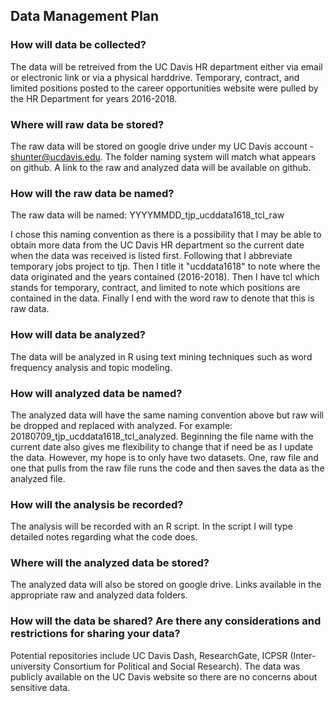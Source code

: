 ## Data Management Plan
   
### How will data be collected?
The data will be retreived from the UC Davis HR department either via email or electronic link or via a physical harddrive. Temporary, contract, and limited positions posted to the career opportunities website were pulled by the HR Department for years 2016-2018.
    
### Where will raw data be stored?
The raw data will be stored on google drive under my UC Davis account - shunter@ucdavis.edu. The folder naming system will match what appears on github. A link to the raw and analyzed data will be available on github.
    
### How will the raw data be named?
The raw data will be named: YYYYMMDD_tjp_ucddata1618_tcl_raw
    
I chose this naming convention as there is a possibility that I may be able to obtain more data from the UC Davis HR department so the current date when the data was received is listed first. Following that I abbreviate temporary jobs project to tjp. Then I title it "ucddata1618" to note where the data originated and the years contained (2016-2018). Then I have tcl which stands for temporary, contract, and limited to note which positions are contained in the data. Finally I end with the word raw to denote that this is raw data.
    
### How will data be analyzed?
The data will be analyzed in R using text mining techniques such as word frequency analysis and topic modeling.
    
### How will analyzed data be named?
The analyzed data will have the same naming convention above but raw will be dropped and replaced with analyzed. For example: 20180709_tjp_ucddata1618_tcl_analyzed. Beginning the file name with the current date also gives me flexibility to change that if need be as I update the data. However, my hope is to only have two datasets. One, raw file and one that pulls from the raw file runs the code and then saves the data as the analyzed file.
    
### How will the analysis be recorded?
The analysis will be recorded with an R script. In the script I will type detailed notes regarding what the code does.
    
### Where will the analyzed data be stored?
The analyzed data will also be stored on google drive. Links available in the appropriate raw and analyzed data folders.
    
### How will the data be shared? Are there any considerations and restrictions for sharing your data?
Potential repositories include UC Davis Dash, ResearchGate, ICPSR (Inter-university Consortium for Political and Social Research). The data was publicly available on the UC Davis website so there are no concerns about sensitive data.
